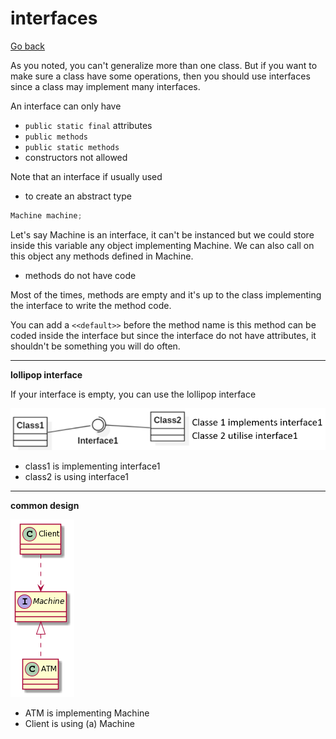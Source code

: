 # interfaces

[Go back](../index.md)

As you noted, you can't generalize more than one class.
But if you want to make sure a class have some operations,
then you should use interfaces since a class may implement
many interfaces.

An interface can only have

* ``public static final`` attributes
* ``public methods``
* ``public static methods``
* constructors not allowed

Note that an interface if usually used

* to create an abstract type

```java
Machine machine;
```

Let's say Machine is an interface, it can't be instanced
but we could store inside this variable any object
implementing Machine. We can also call on this object
any methods defined in Machine.

* methods do not have code

Most of the times, methods are empty and it's up to
the class implementing the interface to write the
method code.

You can add a ``<<default>>`` before the method
name is this method can be coded inside the interface
but since the interface do not have attributes, it shouldn't
be something you will do often.

<hr class="sr">

**lollipop interface**

If your interface is empty, you can use
the lollipop interface

![a](../images/lollipop.png)

* class1 is implementing interface1
* class2 is using interface1

<hr class="sl">

**common design**

![](../images/SoWkIImgAStDuKhEIImkLd0CyLN8p2t8ISrDpIifLl1DJCx8p4lbukI4I3ldP0B5WLm8Gq5Fpmv9ZKDgNWhGA000.png)

* ATM is implementing Machine
* Client is using (a) Machine